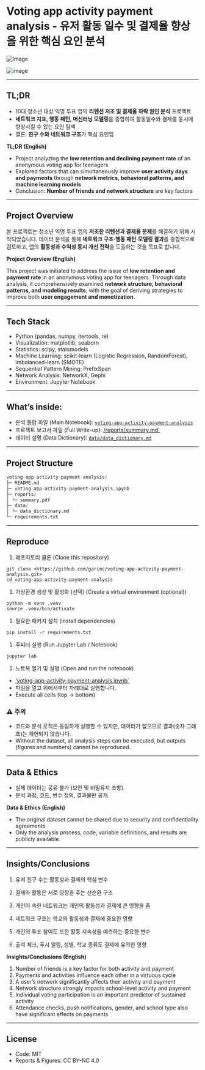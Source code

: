 # Voting app activity payment analysis - 유저 활동 일수 및 결제율 향상을 위한 핵심 요인 분석

![Image]([https://instinctive-milk-d9b.notion.site/image/attachment%3A46b16c1e-ac96-47d5-a7ca-130dc86f1bd5%3A청소년_익명_투표_2.png?table=block&id=2629d974-08e6-8046-b7a1-c6698ba81d96&spaceId=f80357d3-0f5e-4223-be11-6f5365fc1458&width=1380&userId=&cache=v2](https://instinctive-milk-d9b.notion.site/image/attachment%3A46b16c1e-ac96-47d5-a7ca-130dc86f1bd5%3A%E1%84%8E%E1%85%A5%E1%86%BC%E1%84%89%E1%85%A9%E1%84%82%E1%85%A7%E1%86%AB_%E1%84%8B%E1%85%B5%E1%86%A8%E1%84%86%E1%85%A7%E1%86%BC_%E1%84%90%E1%85%AE%E1%84%91%E1%85%AD_2.png?table=block&id=2629d974-08e6-8046-b7a1-c6698ba81d96&spaceId=f80357d3-0f5e-4223-be11-6f5365fc1458&width=1380&userId=&cache=v2))

![image]([https://instinctive-milk-d9b.notion.site/image/attachment%3A364398ac-efb6-47fd-a227-c35a6a4fa024%3A청소년_익명_투표_3.jpg?table=block&id=2629d974-08e6-80bd-8062-ee1ea131dd71&spaceId=f80357d3-0f5e-4223-be11-6f5365fc1458&width=1380&userId=&cache=v2](https://instinctive-milk-d9b.notion.site/image/attachment%3A364398ac-efb6-47fd-a227-c35a6a4fa024%3A%E1%84%8E%E1%85%A5%E1%86%BC%E1%84%89%E1%85%A9%E1%84%82%E1%85%A7%E1%86%AB_%E1%84%8B%E1%85%B5%E1%86%A8%E1%84%86%E1%85%A7%E1%86%BC_%E1%84%90%E1%85%AE%E1%84%91%E1%85%AD_3.jpg?table=block&id=2629d974-08e6-80bd-8062-ee1ea131dd71&spaceId=f80357d3-0f5e-4223-be11-6f5365fc1458&width=1380&userId=&cache=v2))

---

## TL;DR

- 10대 청소년 대상 익명 투표 앱의 **리텐션 저조 및 결제율 하락 원인 분석** 프로젝트
- **네트워크 지표, 행동 패턴, 머신러닝 모델링**을 종합하여 활동일수와 결제를 동시에 향상시킬 수 있는 요인 탐색
- 결론: **친구 수와 네트워크 구조**가 핵심 요인임

**TL;DR (English)**

- Project analyzing the **low retention and declining payment rate** of an anonymous voting app for teenagers
- Explored factors that can simultaneously improve **user activity days and payments** through **network metrics, behavioral patterns, and machine learning models**
- Conclusion: **Number of friends and network structure** are key factors

---

## Project Overview

본 프로젝트는 청소년 익명 투표 앱의 **저조한 리텐션과 결제율 문제**를 해결하기 위해 시작되었습니다. 데이터 분석을 통해 **네트워크 구조·행동 패턴·모델링 결과**를 종합적으로 검토하고, 앱의 **활동성과 수익성 동시 개선 전략**을 도출하는 것을 목표로 합니다.

**Project Overview (English)**

This project was initiated to address the issue of **low retention and payment rate** in an anonymous voting app for teenagers. Through data analysis, it comprehensively examined **network structure, behavioral patterns, and modeling results**, with the goal of deriving strategies to improve both **user engagement and monetization**.

---

## Tech Stack

- Python (pandas, numpy, itertools, re)
- Visualization: matplotlib, seaborn
- Statistics: scipy, statsmodels
- Machine Learning: scikit-learn (Logistic Regression, RandomForest), imbalanced-learn (SMOTE)
- Sequential Pattern Mining: PrefixSpan
- Network Analysis: NetworkX, Gephi
- Environment: Jupyter Notebook

---

## What’s inside:

- 분석 통합 파일 (Main Notebook): [`voting-app-activity-payment-analysis`](./voting-app-activity-payment-analysis.ipynb)
- 프로젝트 보고서 파일 (Full Write-up): [/reports/summary.md`](./reports/summary.pdf)
- 데이터 설명 (Data Dictionary): [`data/data_dictionary.md`](./data/data_dictionary.md)

---

## Project Structure

```python
voting-app-activity-payment-analysis/
├─ README.md
├─ voting-app-activity-payment-analysis.ipynb
├─ reports/
│ └─ summary.pdf
├─ data/
│ └─ data_dictionary.md 
└─ requirements.txt
```

---

## Reproduce

1. 레포지토리 클론 (Clone this repository)

```
git clone <https://github.com/garimc/voting-app-activity-payment-analysis.git>
cd voting-app-activity-payment-analysis
```

1. 가상환경 생성 및 활성화 (선택) (Create a virtual environment (optional))

```
python -m venv .venv
source .venv/bin/activate
```

1. 필요한 패키지 설치 (Install dependencies)

```
pip install -r requirements.txt
```

1. 주피터 실행 (Run Jupyter Lab / Notebook)

```
jupyter lab
```

1. 노트북 열기 및 실행 (Open and run the notebook)
- [’voting-app-activity-payment-analysis.ipynb`](./voting-app-activity-payment-analysis.ipynb)
- 파일을 열고 위에서부터 차례대로 실행합니다.
- Execute all cells (top → bottom)

### ⚠️ 주의

- 코드와 분석 로직은 동일하게 실행할 수 있지만, 데이터가 없으므로 결과(숫자·그래프)는 재현되지 않습니다.
- Without the dataset, all analysis steps can be executed, but outputs (figures and numbers) cannot be reproduced.

---

## Data & Ethics

- 실제 데이터는 공유 불가 (보안 및 비밀유지 조항).
- 분석 과정, 코드, 변수 정의, 결과물만 공개.

**Data & Ethics (English)**

- The original dataset cannot be shared due to security and confidentiality agreements.
- Only the analysis process, code, variable definitions, and results are publicly available.

---

## Insights/Conclusions

1. 유저 친구 수는 활동성과 결제의 핵심 변수 

2. 결제와 활동은 서로 영향을 주는 선순환 구조 

3. 개인이 속한 네트워크는 개인의 활동성과 결제에 큰 영향을 줌 

4. 네트워크 구조는 학교의 활동성과 결제에 중요한 영향 

5. 개인의 투표 참여도 또한 활동 지속성을 예측하는 중요한 변수 

6. 출석 체크, 푸시 알림, 성별, 학교 종류도 결제에 유의한 영향 

**Insights/Conclusions (English)**

1. Number of friends is a key factor for both activity and payment
2. Payments and activities influence each other in a virtuous cycle
3. A user’s network significantly affects their activity and payment
4. Network structure strongly impacts school-level activity and payment
5. Individual voting participation is an important predictor of sustained activity
6. Attendance checks, push notifications, gender, and school type also have significant effects on payments

---

## License

- Code: MIT
- Reports & Figures: CC BY-NC 4.0